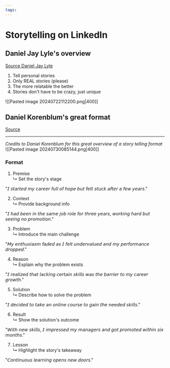 ```yaml
---
tags: 
---
```

# Storytelling on LinkedIn
## Daniel Jay Lyle's overview
[Source Daniel Jay Lyle](https://www.linkedin.com/posts/danieljaylyle_stories-are-my-favourite-type-of-content-activity-7221047820659691521-EDmS?utm_source=share&utm_medium=member_desktop)

1. Tell personal stories  
2. Only REAL stories (please)  
3. The more relatable the better  
4. Stories don't have to be crazy, just unique

![[Pasted image 20240722112200.png|400]]

## Daniel Korenblum's great format
[Source](https://www.linkedin.com/posts/daniel-korenblum_become-a-master-storyteller-in-7-steps-activity-7223371654737899521-3fZJ?utm_source=share&utm_medium=member_desktop)

***
*Credits to Daniel Korenblum for this great overview of a story telling format*
![[Pasted image 20240730085144.png|400]]

### Format
1. Premise  
↳ Set the story's stage  
  
"𝘐 𝘴𝘵𝘢𝘳𝘵𝘦𝘥 𝘮𝘺 𝘤𝘢𝘳𝘦𝘦𝘳 𝘧𝘶𝘭𝘭 𝘰𝘧 𝘩𝘰𝘱𝘦 𝘣𝘶𝘵 𝘧𝘦𝘭𝘵 𝘴𝘵𝘶𝘤𝘬 𝘢𝘧𝘵𝘦𝘳 𝘢 𝘧𝘦𝘸 𝘺𝘦𝘢𝘳𝘴."  
  
2. Context  
↳ Provide background info  
  
"𝘐 𝘩𝘢𝘥 𝘣𝘦𝘦𝘯 𝘪𝘯 𝘵𝘩𝘦 𝘴𝘢𝘮𝘦 𝘫𝘰𝘣 𝘳𝘰𝘭𝘦 𝘧𝘰𝘳 𝘵𝘩𝘳𝘦𝘦 𝘺𝘦𝘢𝘳𝘴, 𝘸𝘰𝘳𝘬𝘪𝘯𝘨 𝘩𝘢𝘳𝘥 𝘣𝘶𝘵 𝘴𝘦𝘦𝘪𝘯𝘨 𝘯𝘰 𝘱𝘳𝘰𝘮𝘰𝘵𝘪𝘰𝘯."  
  
3. Problem  
↳ Introduce the main challenge  
  
"𝘔𝘺 𝘦𝘯𝘵𝘩𝘶𝘴𝘪𝘢𝘴𝘮 𝘧𝘢𝘥𝘦𝘥 𝘢𝘴 𝘐 𝘧𝘦𝘭𝘵 𝘶𝘯𝘥𝘦𝘳𝘷𝘢𝘭𝘶𝘦𝘥 𝘢𝘯𝘥 𝘮𝘺 𝘱𝘦𝘳𝘧𝘰𝘳𝘮𝘢𝘯𝘤𝘦 𝘥𝘳𝘰𝘱𝘱𝘦𝘥."  
  
4. Reason  
↳ Explain why the problem exists  
  
"𝘐 𝘳𝘦𝘢𝘭𝘪𝘻𝘦𝘥 𝘵𝘩𝘢𝘵 𝘭𝘢𝘤𝘬𝘪𝘯𝘨 𝘤𝘦𝘳𝘵𝘢𝘪𝘯 𝘴𝘬𝘪𝘭𝘭𝘴 𝘸𝘢𝘴 𝘵𝘩𝘦 𝘣𝘢𝘳𝘳𝘪𝘦𝘳 𝘵𝘰 𝘮𝘺 𝘤𝘢𝘳𝘦𝘦𝘳 𝘨𝘳𝘰𝘸𝘵𝘩."  
  
5. Solution  
↳ Describe how to solve the problem  
  
"𝘐 𝘥𝘦𝘤𝘪𝘥𝘦𝘥 𝘵𝘰 𝘵𝘢𝘬𝘦 𝘢𝘯 𝘰𝘯𝘭𝘪𝘯𝘦 𝘤𝘰𝘶𝘳𝘴𝘦 𝘵𝘰 𝘨𝘢𝘪𝘯 𝘵𝘩𝘦 𝘯𝘦𝘦𝘥𝘦𝘥 𝘴𝘬𝘪𝘭𝘭𝘴."  
  
6. Result  
↳ Show the solution's outcome  
  
"𝘞𝘪𝘵𝘩 𝘯𝘦𝘸 𝘴𝘬𝘪𝘭𝘭𝘴, 𝘐 𝘪𝘮𝘱𝘳𝘦𝘴𝘴𝘦𝘥 𝘮𝘺 𝘮𝘢𝘯𝘢𝘨𝘦𝘳𝘴 𝘢𝘯𝘥 𝘨𝘰𝘵 𝘱𝘳𝘰𝘮𝘰𝘵𝘦𝘥 𝘸𝘪𝘵𝘩𝘪𝘯 𝘴𝘪𝘹 𝘮𝘰𝘯𝘵𝘩𝘴."  
  
7. Lesson  
↳ Highlight the story's takeaway  
  
"𝘊𝘰𝘯𝘵𝘪𝘯𝘶𝘰𝘶𝘴 𝘭𝘦𝘢𝘳𝘯𝘪𝘯𝘨 𝘰𝘱𝘦𝘯𝘴 𝘯𝘦𝘸 𝘥𝘰𝘰𝘳𝘴."